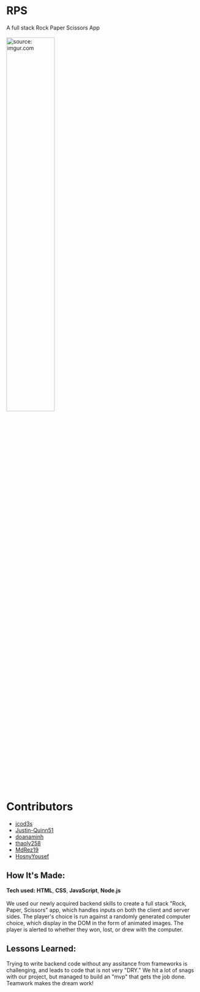 # RPS
A full stack Rock Paper Scissors App
<br>
<br>
<a href="https://imgur.com/WAQqJIg"><img width="50%" src="https://i.imgur.com/WAQqJIg.png" title="source: imgur.com" /></a>

# Contributors 
<ul>
  <li><a href="https://github.com/jcod3s" target='_blank'>jcod3s</a></li>
  <li><a href="https://github.com/Justin-Quinn51" target='_blank'>Justin-Quinn51</</a></li>
  <li><a href="https://github.com/doanaminh" target='_blank'>doanaminh</a></li>
  <li><a href="https://github.com/thaoly258" target='_blank'>thaoly258</a></li>
  <li><a href="https://github.com/MdRez19" target='_blank'>MdRez19</a></li>
  <li><a href="https://github.com/HosnyYousef" target='_blank'>HosnyYousef</a></li>
</ul>

## How It's Made:

**Tech used:** **HTML**, **CSS**, **JavaScript**, **Node.js**
<br>
<br>
We used our newly acquired backend skills to create a full stack "Rock, Paper, Scissors" app, which handles inputs on both the client and server sides. 
The player's choice is run against a randomly generated computer choice, which display in the DOM in the form of animated images. The player is
alerted to whether they won, lost, or drew with the computer. 

## Lessons Learned:

Trying to write backend code without any assitance from frameworks is challenging, and leads to code that is not very "DRY." We hit a lot of snags with our
project, but managed to build an "mvp" that gets the job done. Teamwork makes the dream work!
